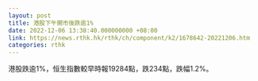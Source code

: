 ```yaml
---
layout: post
title: 港股下午開市後跌逾1%
date: 2022-12-06 13:38:40.000000000 +08:00
link: https://news.rthk.hk/rthk/ch/component/k2/1678642-20221206.htm
categories: rthk
---
```


港股跌逾1%，恒生指數較早時報19284點，跌234點，跌幅1.2%。
